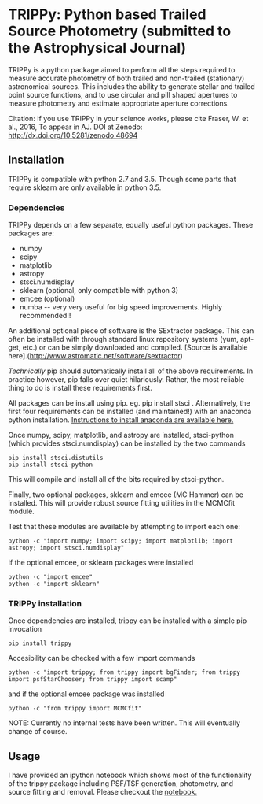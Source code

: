 
# TRIPPy: Python based Trailed Source Photometry (submitted to the Astrophysical Journal)

TRIPPy is a python package aimed to perform all the steps required to measure accurate photometry of both trailed and non-trailed (stationary) astronomical sources. This includes the ability to generate stellar and trailed point source functions, and to use circular and pill shaped apertures to measure photometry and estimate appropriate aperture corrections.

Citation: If you use TRIPPy in your science works, please cite Fraser, W. et al., 2016, To appear in AJ. 
DOI at Zenodo: http://dx.doi.org/10.5281/zenodo.48694


## Installation

TRIPPy is compatible with python 2.7 and 3.5. Though some parts that require sklearn are only available in python 3.5.

### Dependencies

TRIPPy depends on a few separate, equally useful python packages. These packages are:
* numpy
* scipy
* matplotlib
* astropy
* stsci.numdisplay
* sklearn (optional, only compatible with python 3)
* emcee (optional)
* numba -- very very useful for big speed improvements. Highly recommended!!

An additional optional piece of software is the SExtractor package. This can often be installed with through standard
linux repository systems (yum, apt-get, etc.) or can be simply downloaded and compiled. [Source is available here].(http://www.astromatic.net/software/sextractor)


*Technically* pip should automatically install all of the above requirements. In practice however, pip falls over quiet
hilariously. Rather, the most reliable thing to do is install these requirements first.

All packages can be install using pip. eg. pip install stsci . Alternatively, the first four requirements can be
installed (and maintained!) with an anaconda python installation. [Instructions to install anaconda are available here.](https://www.continuum.io/)

Once numpy, scipy, matplotlib, and astropy are installed, stsci-python (which provides stsci.numdisplay) can be
installed by the two commands

    pip install stsci.distutils
    pip install stsci-python

This will compile and install all of the bits required by stsci-python.

Finally, two optional packages, sklearn and emcee (MC Hammer) can be installed. This will provide robust source fitting utilities in
the MCMCfit module.

Test that these modules are available by attempting to import each one:

    python -c "import numpy; import scipy; import matplotlib; import astropy; import stsci.numdisplay"

If the optional emcee, or sklearn packages were installed

    python -c "import emcee"
    python -c "import sklearn"


### TRIPPy installation

Once dependencies are installed, trippy can be installed with a simple pip invocation

    pip install trippy
    

Accesibility can be checked with a few import commands

    python -c "import trippy; from trippy import bgFinder; from trippy import psfStarChooser; from trippy import scamp"

and if the optional emcee package was installed

    python -c "from trippy import MCMCfit"


NOTE: Currently no internal tests have been written. This will eventually change of course.



## Usage

I have provided an ipython notebook which shows most of the functionality of the trippy package including PSF/TSF
generation, photometry, and source fitting and removal. Please checkout the [notebook.](https://github.com/fraserw/trippy/blob/master/tutorial/trippytutorial.ipynb)
